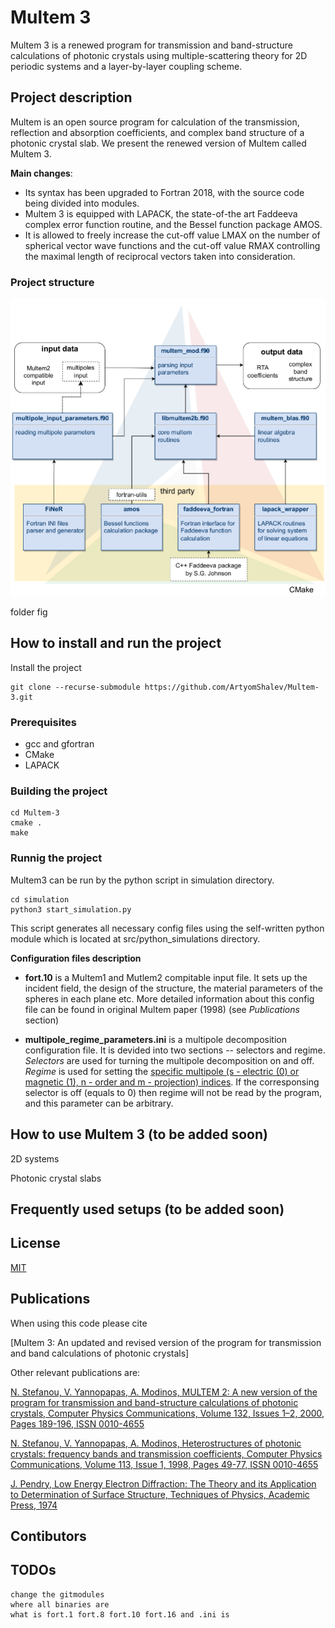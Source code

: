 # Multem 3 

Multem 3 is a renewed program for transmission and band-structure calculations of photonic crystals using multiple-scattering theory for 2D periodic systems and a layer-by-layer coupling scheme.

## Project description
Multem is an open source program for calculation of the transmission, reflection and absorption coefficients, and complex band structure of a photonic crystal slab. We present the renewed version of Multem called Multem 3. 

**Main changes**:
* Its  syntax has been upgraded to Fortran 2018, with the source code being divided into modules. 
* Multem 3 is equipped with LAPACK, the state-of-the art Faddeeva complex error function routine, and the Bessel function package AMOS. 
* It is allowed to freely increase the cut-off value LMAX on the number of spherical vector wave functions and the cut-off value RMAX controlling the maximal length of reciprocal vectors taken into consideration.

### Project structure

![Multem modules](multem_modules.png)

folder fig


## How to install and run the project
Install the project
```
git clone --recurse-submodule https://github.com/ArtyomShalev/Multem-3.git
```

### Prerequisites
* gcc and gfortran
* CMake
* LAPACK

### Building the project 
```
cd Multem-3
cmake .
make 
```

### Runnig the project
Multem3 can be run by the python script in simulation directory.
```
cd simulation
python3 start_simulation.py
```
This script generates all necessary config files using the self-written python module which is located at src/python_simulations directory.

**Configuration files description**

* **fort.10** is a Multem1 and Mutlem2 compitable input file. It sets up the incident field, the design of the structure, the material parameters of the spheres in each plane etc. More detailed information about this config file can be found in original Multem paper (1998) (see *Publications* section) 

* **multipole_regime_parameters.ini** is a multipole decomposition configuration file. It is devided into two sections -- selectors and regime. *Selectors* are used for turning the multipole decomposition on and off. *Regime* is used for setting the [specific multipole (s - electric (0) or magnetic (1), n - order and m - projection) indices](https://en.wikipedia.org/wiki/Vector_spherical_harmonics#Alternative_definition). If the corresponsing selector is off (equals to 0) then regime will not be read by the program, and this parameter can be arbitrary. 

## How to use Multem 3 (to be added soon)

2D systems

Photonic crystal slabs


## Frequently used setups (to be added soon)


## License

[MIT](https://choosealicense.com/licenses/mit/)

## Publications

When using this code please cite 

[Multem 3: An updated and revised version of the program for transmission and band calculations of photonic crystals]

Other relevant publications are:

[N. Stefanou, V. Yannopapas, A. Modinos,
MULTEM 2: A new version of the program for transmission and band-structure calculations of photonic crystals,
Computer Physics Communications,
Volume 132, Issues 1–2,
2000,
Pages 189-196,
ISSN 0010-4655](https://doi.org/10.1016/S0010-4655(00)00131-4)

[N. Stefanou, V. Yannopapas, A. Modinos,
Heterostructures of photonic crystals: frequency bands and transmission coefficients,
Computer Physics Communications,
Volume 113, Issue 1,
1998,
Pages 49-77,
ISSN 0010-4655](https://doi.org/10.1016/S0010-4655(98)00060-5)

[J. Pendry, Low Energy Electron Diffraction: The Theory and its Application to
Determination of Surface Structure, Techniques of Physics, Academic Press, 1974](https://scripts.iucr.org/cgi-bin/paper?S0021889875010886)

## Contibutors

## TODOs 
    change the gitmodules
    where all binaries are
    what is fort.1 fort.8 fort.10 fort.16 and .ini is

    